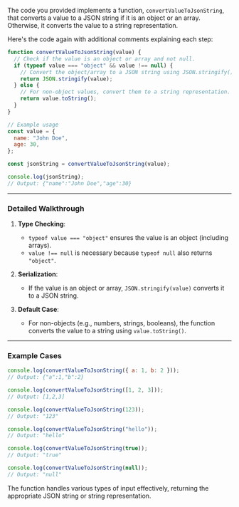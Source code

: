 The code you provided implements a function, `convertValueToJsonString`, that converts a value to a JSON string if it is an object or an array. Otherwise, it converts the value to a string representation.

Here's the code again with additional comments explaining each step:

```javascript
function convertValueToJsonString(value) {
  // Check if the value is an object or array and not null.
  if (typeof value === "object" && value !== null) {
    // Convert the object/array to a JSON string using JSON.stringify().
    return JSON.stringify(value);
  } else {
    // For non-object values, convert them to a string representation.
    return value.toString();
  }
}

// Example usage
const value = {
  name: "John Doe",
  age: 30,
};

const jsonString = convertValueToJsonString(value);

console.log(jsonString);
// Output: {"name":"John Doe","age":30}
```

---

### **Detailed Walkthrough**
1. **Type Checking**:
   - `typeof value === "object"` ensures the value is an object (including arrays).
   - `value !== null` is necessary because `typeof null` also returns `"object"`.

2. **Serialization**:
   - If the value is an object or array, `JSON.stringify(value)` converts it to a JSON string.

3. **Default Case**:
   - For non-objects (e.g., numbers, strings, booleans), the function converts the value to a string using `value.toString()`.

---

### **Example Cases**

```javascript
console.log(convertValueToJsonString({ a: 1, b: 2 }));
// Output: {"a":1,"b":2}

console.log(convertValueToJsonString([1, 2, 3]));
// Output: [1,2,3]

console.log(convertValueToJsonString(123));
// Output: "123"

console.log(convertValueToJsonString("hello"));
// Output: "hello"

console.log(convertValueToJsonString(true));
// Output: "true"

console.log(convertValueToJsonString(null));
// Output: "null"
```

The function handles various types of input effectively, returning the appropriate JSON string or string representation.